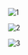 ![1](https://github.com/bedirhanbalci/Patika.dev/assets/61194064/55e5ac0f-02f0-437a-a039-635f10a119c3)

![2](https://github.com/bedirhanbalci/Patika.dev/assets/61194064/c2125f72-1d50-4fa3-8280-69980c2910b7)

![3](https://github.com/bedirhanbalci/Patika.dev/assets/61194064/dc1c664c-f688-437f-aa02-b0f2df1d5ab1)

